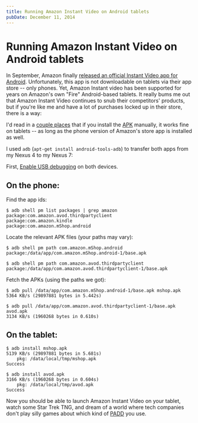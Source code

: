 ```yaml
---
title: Running Amazon Instant Video on Android tablets
pubDate: December 11, 2014
---
```


# Running Amazon Instant Video on Android tablets

In September, Amazon finally [released an official Instant Video app for Android](http://www.androidpolice.com/2014/09/09/breaking-amazon-updates-its-app-to-5-0-with-access-to-entire-digital-catalog-instant-video-app/). Unfortunately, this app is not downloadable on tablets via their app store -- only phones. Yet, Amazon Instant video has been supported for years on Amazon's own "Fire" Android-based tablets. It really bums me out that Amazon Instant Video continues to snub their competitors' products, but if you're like me and have a lot of purchases locked up in their store, there is a way:

I'd read in a [couple places](http://www.teleread.com/amazon/amazon-finally-launches-instant-video-android-app/#comment-1373400) that if you install the [APK](http://en.wikipedia.org/wiki/Android_application_package) manually, it works fine on tablets -- as long as the phone version of Amazon's store app is installed as well.

I used `adb` (`apt-get install android-tools-adb`) to transfer both apps from my Nexus 4 to my Nexus 7:

First, [Enable USB debugging](http://developer.android.com/tools/device.html#device-developer-options) on both devices.

## On the phone:

Find the app ids:

    $ adb shell pm list packages | grep amazon
    package:com.amazon.avod.thirdpartyclient
    package:com.amazon.kindle
    package:com.amazon.mShop.android

Locate the relevant APK files (your paths may vary):

    $ adb shell pm path com.amazon.mShop.android
    package:/data/app/com.amazon.mShop.android-1/base.apk

    $ adb shell pm path com.amazon.avod.thirdpartyclient
    package:/data/app/com.amazon.avod.thirdpartyclient-1/base.apk

Fetch the APKs (using the paths we got):

    $ adb pull /data/app/com.amazon.mShop.android-1/base.apk mshop.apk
    5364 KB/s (29897881 bytes in 5.442s)

    $ adb pull /data/app/com.amazon.avod.thirdpartyclient-1/base.apk avod.apk
    3134 KB/s (1960268 bytes in 0.610s)

## On the tablet:

    $ adb install mshop.apk
    5139 KB/s (29897881 bytes in 5.681s)
        pkg: /data/local/tmp/mshop.apk
    Success

    $ adb install avod.apk
    3166 KB/s (1960268 bytes in 0.604s)
        pkg: /data/local/tmp/avod.apk
    Success

Now you should be able to launch Amazon Instant Video on your tablet, watch some Star Trek TNG, and dream of a world where tech companies don't play silly games about which kind of [PADD](http://en.memory-alpha.org/wiki/PADD) you use.
